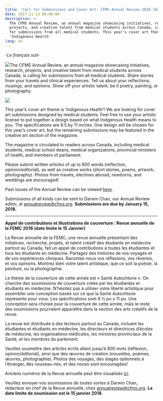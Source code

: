 ```yaml
---
title: 'Call for Submissions and Cover Art: CFMS Annual Review 2018 (Due January 15th)'
date: 2017-11-13 00:00:00
description: >-
  The CFMS Annual Review, an annual magazine showcasing initiatives, research,
  projects, and creative talent from medical students across Canada, is calling
  for submissions from all medical students. This year's cover art theme will be
  'Indigenous Health'
lang: en
---
```



*-Le fran&ccedil;ais suit-*

![](/uploads/versions/annual-review---x----2249-2249x---.png)The CFMS Annual Review, an annual magazine showcasing initiatives, research, projects, and creative talent from medical students across Canada, is calling for submissions from all medical students. Share stories from your travels and clinical experiences. Tell us about your reflections, musings, and opinions. Show off your artistic talent, be it poetry, painting, or photography.

![](/uploads/versions/annual-review-call-for-cover-art-submissions---x----1526-1159x---.png)

This year’s cover art theme is ‘Indigenous Health’! We are looking for cover art submissions designed by medical students. Feel free to use your artistic license to put together a design based on what Indigenous Health means to you. The specifications are 8.5 by 11 inches. One design will be chosen for this year’s cover art, but the remaining submissions may be featured in the creative art section of the magazine.

The magazine is circulated to readers across Canada, including medical students, medical school deans, medical organizations, provincial ministers of health, and members of parliament.

Please submit written articles of up to 800 words (reflection, opinion/editorial), as well as creative works (short stories, poems, artwork, photography). Photos from travels, electives abroad, newborns, and weddings are encouraged!

Past issues of the Annual Review can be viewed [here](https://www.cfms.org/resources/annual-review.html).

Submissions of all kinds can be sent to Darwin Chan, our Annual Review editor, at&nbsp;[annualreview@cfms.org](javascript:void(location.href='mailto:'+String.fromCharCode(97,110,110,117,97,108,114,101,118,105,101,119,64,99,102,109,115,46,111,114,103))). **Submissions are due by January 15, 2018.&nbsp;**

---

**Appel de contributions et illustrations de couverture : Revue annuelle de la FEMC 2018 (date limite le 15 Janvier)**

La Revue annuelle de la FEMC, une revue annuelle pr&eacute;sentant des initiatives, recherche, projets, et talent cr&eacute;atif des &eacute;tudiants en m&eacute;decine partout au Canada, fait un appel de contributions &agrave; toutes les &eacute;tudiantes et tous les &eacute;tudiants en m&eacute;decine. Partagez des histoires de vos voyages et de vos exp&eacute;riences cliniques. Racontez-nous vos r&eacute;flexions, vos r&ecirc;veries, et vos opinions. Montrez bien votre talent artistique, que ce soit la po&eacute;sie, la peinture, ou la photographie.

Le th&egrave;me de la couverture de cette ann&eacute;e est &laquo; Sant&eacute; Autochtone &raquo;. On cherche des soumissions de couverture cr&eacute;&eacute;e par les &eacute;tudiantes et &eacute;tudiants en m&eacute;decine. N’h&eacute;sitez pas &agrave; utiliser votre libert&eacute; artistique pour assembler une conception bas&eacute;e sur ce que la Sant&eacute; Autochtone repr&eacute;sente pour vous. Les sp&eacute;cifications sont 8 ½ po x 11 po. Une conception sera choisie pour la couverture de cette ann&eacute;e, mais le reste des soumissions pourraient appara&icirc;tre dans la section des arts cr&eacute;atifs de la revue.

La revue est distribu&eacute;e &agrave; des lecteurs partout au Canada, incluant les &eacute;tudiantes et &eacute;tudiants en m&eacute;decine, les directeurs et directrices d’&eacute;coles de m&eacute;decine, les organisations m&eacute;dicales, les ministres provinciaux de la Sant&eacute;, et les membres du parlement.

Veuillez soumettre des articles &eacute;crits allant jusqu’&agrave; 800 mots (r&eacute;flexion, opinion/&eacute;ditorial), ainsi que des œuvres de cr&eacute;ation (nouvelles, po&egrave;mes, œuvres, photographie). Photos des voyages, des stages optionnels &agrave; l’&eacute;tranger, des nouveau-n&eacute;s, et des noces sont encourag&eacute;es!

Anciens num&eacute;ros de la Revue annuelle peut &ecirc;tre visualis&eacute;s [i&ccedil;i](https://www.cfms.org/resources/annual-review.html).

Veuillez envoyer vos soumissions de toutes sortes &agrave; Darwin Chan, r&eacute;dacteur en chef de la Revue annuelle, chez [annualreview@cfms.org](javascript:void(location.href='mailto:'+String.fromCharCode(97,110,110,117,97,108,114,101,118,105,101,119,64,99,102,109,115,46,111,114,103))). **La date limite de soumission est le 15 janvier 2018.**